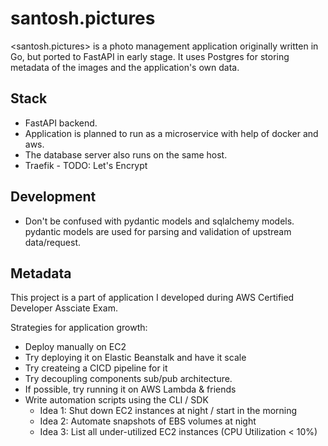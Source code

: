 # santosh.pictures

<santosh.pictures> is a photo management application originally written in Go, but ported to FastAPI in early stage. It uses Postgres for storing metadata of the images and the application's own data.

## Stack

- FastAPI backend.
- Application is planned to run as a microservice with help of docker and aws. 
- The database server also runs on the same host.
- Traefik - TODO: Let's Encrypt

## Development

* Don't be confused with pydantic models and sqlalchemy models. pydantic models are used for parsing and validation of upstream data/request.

## Metadata

This project is a part of application I developed during AWS Certified Developer Assciate Exam. 

Strategies for application growth:

- Deploy manually on EC2
- Try deploying it on Elastic Beanstalk and have it scale
- Try createing a CICD pipeline for it
- Try decoupling components sub/pub architecture.
- If possible, try running it on AWS Lambda & friends
- Write automation scripts using the CLI / SDK
    - Idea 1: Shut down EC2 instances at night / start in the morning
    - Idea 2: Automate snapshots of EBS volumes at night
    - Idea 3: List all under-utilized EC2 instances (CPU Utilization < 10%)
